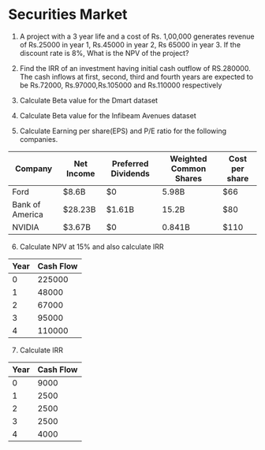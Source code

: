 # Securities Market

1. A project with a 3 year life and a cost of Rs. 1,00,000 generates revenue of
Rs.25000 in year 1, Rs.45000 in year 2, Rs 65000 in year 3. If the discount rate
is 8%, What is the NPV of the project?

2. Find the IRR of an investment having initial cash outflow of RS.280000. The cash
inflows at first, second, third and fourth years are expected to be Rs.72000,
Rs.97000,Rs.105000 and Rs.110000 respectively

3. Calculate Beta value for the Dmart dataset

4. Calculate Beta value for the Infibeam Avenues dataset

5. Calculate Earning per share(EPS) and P/E ratio for the following companies.

  | Company | Net Income | Preferred Dividends | Weighted Common Shares | Cost per share |
  | ------------- | ------------- | ------------- | ------------- | ------------- |
  | Ford | $8.6B | $0 | 5.98B | $66 |
  | Bank of America | $28.23B | $1.61B | 15.2B | $80 |
  | NVIDIA | $3.67B | $0 | 0.841B | $110 |
 
6. Calculate NPV at 15% and also calculate IRR

  | Year | Cash Flow |
  | ------------- | ------------- |
  | 0 | 225000 |  
  | 1 | 48000 |
  | 2 | 67000 |
  | 3 | 95000 | 
  | 4 | 110000 |

7.  Calculate IRR

  | Year | Cash Flow |
  | ------------- | ------------- |
  | 0 | 9000 |  
  | 1 | 2500 |
  | 2 | 2500 |
  | 3 | 2500 | 
  | 4 | 4000 |
